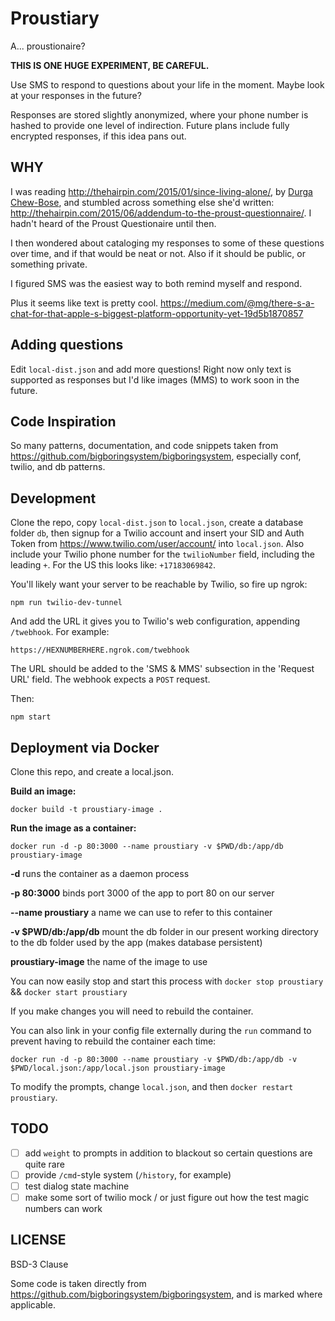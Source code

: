 Proustiary
==========

A... proustionaire?

**THIS IS ONE HUGE EXPERIMENT, BE CAREFUL.**

Use SMS to respond to questions about your life in the moment. Maybe look at your responses in the future?

Responses are stored slightly anonymized, where your phone number is hashed to provide one level of indirection. Future plans include fully encrypted responses, if this idea pans out.

WHY
---

I was reading http://thehairpin.com/2015/01/since-living-alone/, by [Durga Chew-Bose](https://twitter.com/durgapolashi), and stumbled across something else she'd written: http://thehairpin.com/2015/06/addendum-to-the-proust-questionnaire/. I hadn't heard of the Proust Questionaire until then.

I then wondered about cataloging my responses to some of these questions over time, and if that would be neat or not. Also if it should be public, or something private.

I figured SMS was the easiest way to both remind myself and respond.

Plus it seems like text is pretty cool. https://medium.com/@mg/there-s-a-chat-for-that-apple-s-biggest-platform-opportunity-yet-19d5b1870857

Adding questions
----------------

Edit `local-dist.json` and add more questions! Right now only text is supported as responses but I'd like images (MMS) to work soon in the future.

Code Inspiration
----------------

So many patterns, documentation, and code snippets taken from https://github.com/bigboringsystem/bigboringsystem, especially conf, twilio, and db patterns.

Development
-----------

Clone the repo, copy `local-dist.json` to `local.json`, create a database folder `db`, then signup for a Twilio account and insert your SID and Auth Token from https://www.twilio.com/user/account/ into `local.json`. Also include your Twilio phone number for the `twilioNumber` field, including the leading `+`. For the US this looks like: `+17183069842`.

You'll likely want your server to be reachable by Twilio, so fire up ngrok:

```
npm run twilio-dev-tunnel
```

And add the URL it gives you to Twilio's web configuration, appending `/twebhook`. For example:

```
https://HEXNUMBERHERE.ngrok.com/twebhook
```

The URL should be added to the 'SMS & MMS' subsection in the 'Request URL' field. The webhook expects a `POST` request.

Then:

```
npm start
```

Deployment via Docker
---------------------

Clone this repo, and create a local.json.

**Build an image:**

```
docker build -t proustiary-image .
```

**Run the image as a container:**

```
docker run -d -p 80:3000 --name proustiary -v $PWD/db:/app/db proustiary-image
```

**-d** runs the container as a daemon process

**-p 80:3000** binds port 3000 of the app to port 80 on our server

**--name proustiary** a name we can use to refer to this container

**-v $PWD/db:/app/db** mount the db folder in our present working directory to the db folder used by the app (makes database persistent)

**proustiary-image** the name of the image to use

You can now easily stop and start this process with `docker stop proustiary` && `docker start proustiary`

If you make changes you will need to rebuild the container.

You can also link in your config file externally during the `run` command to prevent having to rebuild the container each time:

```
docker run -d -p 80:3000 --name proustiary -v $PWD/db:/app/db -v $PWD/local.json:/app/local.json proustiary-image
```

To modify the prompts, change `local.json`, and then `docker restart proustiary`.

TODO
----

- [ ] add `weight` to prompts in addition to blackout so certain questions are quite rare
- [ ] provide `/cmd`-style system (`/history`, for example)
- [ ] test dialog state machine
- [ ] make some sort of twilio mock / or just figure out how the test magic numbers can work

LICENSE
-------

BSD-3 Clause

Some code is taken directly from https://github.com/bigboringsystem/bigboringsystem, and is marked where applicable.
